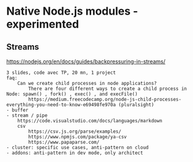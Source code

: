 # Native Node.js modules - experimented

## Streams

https://nodejs.org/en/docs/guides/backpressuring-in-streams/

    3 slides, code avec TP, 20 mn, 1 project
    faq:
    	Can we create child processes in node applications?
    		There are four different ways to create a child process in Node: spawn() , fork() , exec() , and execFile()
    		https://medium.freecodecamp.org/node-js-child-processes-everything-you-need-to-know-e69498fe970a (pluralsight)
    - buffer
    - stream / pipe
    	https://code.visualstudio.com/docs/languages/markdown
    	csv
    		https://csv.js.org/parse/examples/
    		https://www.npmjs.com/package/ya-csv
    		https://www.papaparse.com/
    - cluster: specific use cases, anti-pattern on cloud
    - addons: anti-pattern in dev mode, only architect
